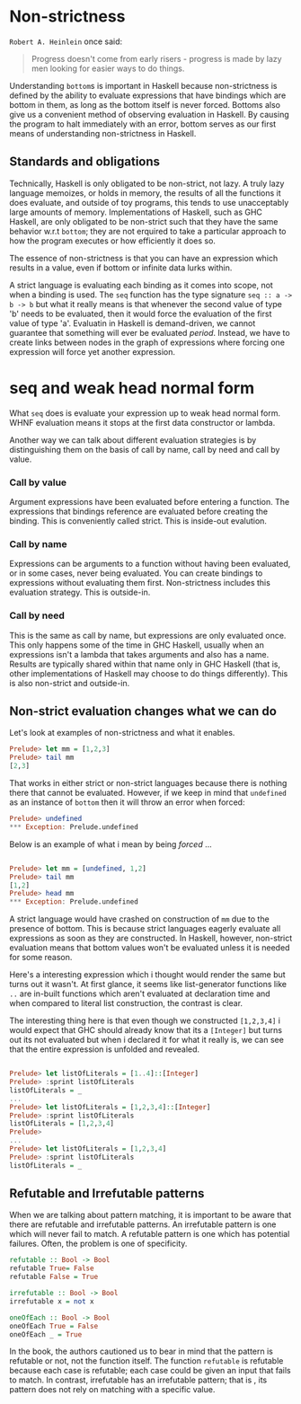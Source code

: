 # Non-strictness

`Robert A. Heinlein` once said:

> Progress doesn't come from early risers - progress is made by lazy men looking
> for easier ways to do things.

Understanding `bottom`s is important in Haskell because non-strictness is
defined by the ability to evaluate expressions that have bindings which are
bottom in them, as long as the bottom itself is never forced. Bottoms also give
us a convenient method of observing evaluation in Haskell. By causing the
program to halt immediately with an error, bottom serves as our first means of
understanding non-strictness in Haskell.

## Standards and obligations

Technically, Haskell is only obligated to be non-strict, not lazy. A truly lazy
language memoizes, or holds in memory, the results of all the functions it does
evaluate, and outside of toy programs, this tends to use unacceptably large
amounts of memory. Implementations of Haskell, such as GHC Haskell, are only
obligated to be non-strict such that they have the same behavior w.r.t
`bottom`; they are not erquired to take a particular approach to how the
program executes or how efficiently it does so.
 
The essence of non-strictness is that you can have an expression which results
in a value, even if bottom or infinite data lurks within.

A strict language is evaluating each binding as it comes into scope, not when a
binding is used. The `seq` function has the type signature `seq :: a -> b -> b`
but what it really means is that whenever the second value of type 'b' needs to
be evaluated, then it would force the evaluation of the first value of type
'a'. Evaluatin in Haskell is demand-driven, we cannot guarantee that something
will ever be evaluated *period*. Instead, we have to create links between nodes
in the graph of expressions where forcing one expression will force yet another
expression.
 
# seq and weak head normal form

What `seq` does is evaluate your expression up to weak head normal form. WHNF
evaluation means it stops at the first data constructor or lambda. 

Another way we can talk about different evaluation strategies is by
distinguishing them on the basis of call by name, call by need and call by
value.

### Call by value

Argument expressions have been evaluated before entering a function. The
expressions that bindings reference are evaluated before creating the binding.
This is conveniently called strict. This is inside-out evalution.

### Call by name

Expressions can be arguments to a function without having been evaluated, or in
some cases, never being evaluated. You can create bindings to expressions
without evaluating them first. Non-strictness includes this evaluation
strategy. This is outside-in.

### Call by need

This is the same as call by name, but expressions are only evaluated once. This
only happens some of the time in GHC Haskell, usually when an expressions isn't
a lambda that takes arguments and also has a name. Results are typically shared
within that name only in GHC Haskell (that is, other implementations of Haskell
may choose to do things differently). This is also non-strict and outside-in.

## Non-strict evaluation changes what we can do

Let's look at examples of non-strictness and what it enables.
```haskell
Prelude> let mm = [1,2,3]
Prelude> tail mm
[2,3]
```
That works in either strict or non-strict languages because there is nothing
there that cannot be evaluated. However, if we keep in mind that `undefined` as
an instance of `bottom` then it will throw an error when forced:

```haskell
Prelude> undefined
*** Exception: Prelude.undefined
```

Below is an example of what i mean by being _forced_ ...
```haskell

Prelude> let mm = [undefined, 1,2]
Prelude> tail mm
[1,2]
Prelude> head mm
*** Exception: Prelude.undefined
```

A strict language would have crashed on construction of `mm` due to the
presence of bottom. This is because strict languages eagerly evaluate all
expressions as soon as they are constructed. In Haskell, however, non-strict
evaluation means that bottom values won't be evaluated unless it is needed for
some reason.

Here's a interesting expression which i thought would render the same but turns
out it wasn't. At first glance, it seems like list-generator functions like
`..` are in-built functions which aren't evaluated at declaration time and when
compared to literal list construction, the contrast is clear.

The interesting thing here is that even though we constructed `[1,2,3,4]` i
would expect that GHC should already know that its a `[Integer]` but turns out
its not evaluated but when i declared it for what it really is, we can see that
the entire expression is unfolded and revealed.

```haskell

Prelude> let listOfLiterals = [1..4]::[Integer]
Prelude> :sprint listOfLiterals
listOfLiterals = _
...
Prelude> let listOfLiterals = [1,2,3,4]::[Integer]
Prelude> :sprint listOfLiterals
listOfLiterals = [1,2,3,4]
Prelude>
...
Prelude> let listOfLiterals = [1,2,3,4]
Prelude> :sprint listOfLiterals
listOfLiterals = _

```

## Refutable and Irrefutable patterns

When we are talking about pattern matching, it is important to be aware that
there are refutable and irrefutable patterns. An irrefutable pattern is one
which will never fail to match. A refutable pattern is one which has potential
failures. Often, the problem is one of specificity.

```haskell
refutable :: Bool -> Bool
refutable True= False
refutable False = True

irrefutable :: Bool -> Bool
irrefutable x = not x

oneOfEach :: Bool -> Bool
oneOfEach True = False
oneOfEach _ = True
```

In the book, the authors cautioned us to bear in mind that the pattern is
refutable or not, not the function itself. The function `refutable` is
refutable because each case is refutable; each case could be given an input
that fails to match. In contrast, irrefutable has an irrefutable pattern; that
is , its pattern does not rely on matching with a specific value.

